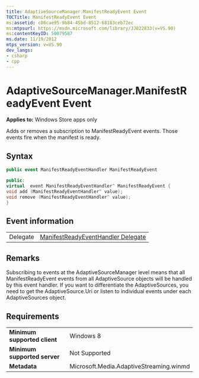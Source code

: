 ```yaml
---
title: AdaptiveSourceManager.ManifestReadyEvent Event
TOCTitle: ManifestReadyEvent Event
ms:assetid: c86cae95-9b84-45bd-8512-68183ceb72ec
ms:mtpsurl: https://msdn.microsoft.com/library/JJ822833(v=VS.90)
ms:contentKeyID: 50079587
ms.date: 11/19/2012
mtps_version: v=VS.90
dev_langs:
- csharp
- cpp
---
```


# AdaptiveSourceManager.ManifestReadyEvent Event

**Applies to:** Windows Store apps only

Adds or removes a subscription to ManifestReadyEvent events. Those events fire when the manifest is ready.

## Syntax

```csharp
public event ManifestReadyEventHandler ManifestReadyEvent
```

```cpp
public:
virtual  event ManifestReadyEventHandler^ ManifestReadyEvent {
void add (ManifestReadyEventHandler^ value);
void remove (ManifestReadyEventHandler^ value);
}
```

## Event information

|||
|--- |--- |
|Delegate|[ManifestReadyEventHandler Delegate](manifestreadyeventhandler-delegate.md)|

## Remarks

Subscribing to events at the AdaptiveSourceManager level means that all ManifestReadyEvent events from all AdaptiveSource objects will be handled by this event handler. If you want to differentiate the AdaptiveSources, you need to get the AdaptiveSource.Uri or listen to individual events under each AdaptiveSources object.

## Requirements

|||
|--- |--- |
|**Minimum supported client**|Windows 8|
|**Minimum supported server**|Not Supported|
|**Metadata**|Microsoft.Media.AdaptiveStreaming.winmd|
